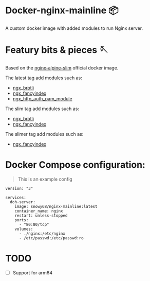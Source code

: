 # Docker-nginx-mainline 📦
A custom docker image with added modules to run Nginx server.

# Featury bits & pieces 🪡

Based on the [nginx-alpine-slim](https://hub.docker.com/_/nginx) official docker image.

The latest tag add modules such as:

- [ngx_brotli](https://github.com/google/ngx_brotli)
- [ngx_fancyindex](https://github.com/aperezdc/ngx-fancyindex)
- [ngx_http_auth_pam_module](https://github.com/sto/ngx_http_auth_pam_module)

The slim tag add modules such as:

- [ngx_brotli](https://github.com/google/ngx_brotli)
- [ngx_fancyindex](https://github.com/aperezdc/ngx-fancyindex)

The slimer tag add modules such as:

- [ngx_fancyindex](https://github.com/aperezdc/ngx-fancyindex)

# Docker Compose configuration:
>This is an example config
```
version: "3"

services:
  doh-server:
    image: snowy68/nginx-mainline:latest
    container_name: nginx
    restart: unless-stopped
    ports:
      - "80:80/tcp"
    volumes:
      - ./nginx:/etc/nginx
      - /etc/passwd:/etc/passwd:ro
```
# TODO
- [ ] Support for arm64